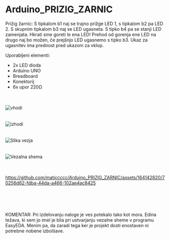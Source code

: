 # Arduino_PRIZIG_ZARNIC

Prižig žarnic: S tipkalom b1 naj se trajno prižge LED 1, s tipkalom b2 pa LED 2. S skupnim tipkalom b3 naj se LED ugasneta. S tipko b4 pa se stanji LED zamenjata. Hkrati sme goreti le ena LED! Prehod od gorenja ene LED na drugo naj bo možen, če prejšnjo LED ugasnemo s tipko b3. Ukaz za ugasnitev ima prednost pred ukazom za vklop.

Uporabljeni elementi:
- 2x LED dioda
- Arduino UNO
- Breadboard
- Konektorij
- 6x upor 220Ω
  <br>
  <br>
  <br>

![vhodi](https://github.com/maticcccc/Arduino_PRIZIG_ZARNIC/assets/164142820/5c829871-3dff-48d4-b642-bac8ae2ada4d)
  <br>
  <br>
  <br>
![izhodi](https://github.com/maticcccc/Arduino_PRIZIG_ZARNIC/assets/164142820/a647a004-b92d-4f5e-814a-95e9a9c51bfe)
  <br>
  <br>
  <br>
  ![Slika vezja](https://github.com/maticcccc/Arduino_PRIZIG_ZARNIC/assets/164142820/ce90360f-3d95-4a00-b033-3774e64439b5)
  <br>
  <br>
  <br>
  ![Vezalna shema](https://github.com/maticcccc/Arduino_PRIZIG_ZARNIC/assets/164142820/3db52c4d-a7d6-4644-ad1a-bf067fcae59b)
  <br>
  <br>
  <br>  



https://github.com/maticcccc/Arduino_PRIZIG_ZARNIC/assets/164142820/70256d62-fdba-44da-a466-102ae4ac8425

<br>
<br>
<br>
<br>
KOMENTAR:
Pri izdelovanju naloge je ves potekalo tako kot mora. Edina težava, ki sem jo imel je bila pri ustvarjanju vezalne sheme v programu EasyEDA.
Menim pa, da zaradi tega ker je projekt dosti enostaven ni potrebne nobene izbolšave. 

  

